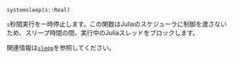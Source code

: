 ```
systemsleep(s::Real)
```

`s`秒間実行を一時停止します。この関数はJuliaのスケジューラに制御を渡さないため、スリープ時間の間、実行中のJuliaスレッドをブロックします。

関連情報は[`sleep`](@ref)を参照してください。
